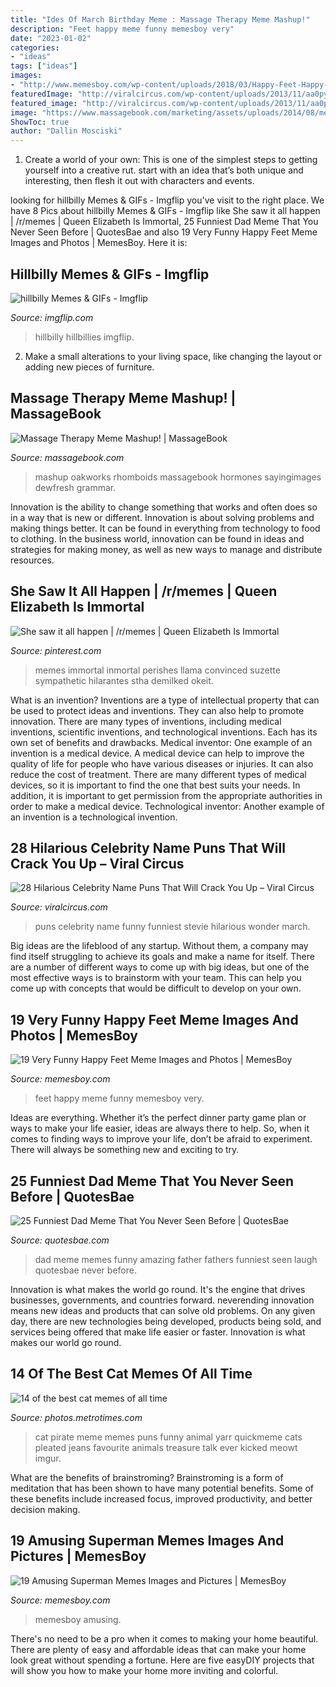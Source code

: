 ```yaml
---
title: "Ides Of March Birthday Meme : Massage Therapy Meme Mashup!"
description: "Feet happy meme funny memesboy very"
date: "2023-01-02"
categories:
- "ideas"
tags: ["ideas"]
images:
- "http://www.memesboy.com/wp-content/uploads/2018/03/Happy-Feet-Happy-Feet-Meme.jpg"
featuredImage: "http://viralcircus.com/wp-content/uploads/2013/11/aa0pyO5.jpg"
featured_image: "http://viralcircus.com/wp-content/uploads/2013/11/aa0pyO5.jpg"
image: "https://www.massagebook.com/marketing/assets/uploads/2014/08/meme121.jpg"
ShowToc: true
author: "Dallin Mosciski"
---
```



1. Create a world of your own: This is one of the simplest steps to getting yourself into a creative rut. start with an idea that’s both unique and interesting, then flesh it out with characters and events.

	

		
looking for hillbilly Memes &amp; GIFs - Imgflip you've visit to the right place. We have 8 Pics about hillbilly Memes &amp; GIFs - Imgflip like She saw it all happen | /r/memes | Queen Elizabeth Is Immortal, 25 Funniest Dad Meme That You Never Seen Before | QuotesBae and also 19 Very Funny Happy Feet Meme Images and Photos | MemesBoy. Here it is:
		
    
## Hillbilly Memes &amp; GIFs - Imgflip

<img loading=lazy src="https://i.imgflip.com/4bkpd8.jpg" onerror="this.onerror=null;this.src='https://tse4.mm.bing.net/th?id=OIP.lcqoFrlqXWaU8g-9_FGQtwHaMs&amp;pid=15.1';" alt="hillbilly Memes &amp; GIFs - Imgflip">

_Source: imgflip.com_

>hillbilly hillbillies imgflip. 

	

2. Make a small alterations to your living space, like changing the layout or adding new pieces of furniture. 

    
## Massage Therapy Meme Mashup! | MassageBook

<img loading=lazy src="https://www.massagebook.com/marketing/assets/uploads/2014/08/meme121.jpg" onerror="this.onerror=null;this.src='https://tse4.mm.bing.net/th?id=OIP.beQqGPyUggWuVlyIYr24NgHaHa&amp;pid=15.1';" alt="Massage Therapy Meme Mashup! | MassageBook">

_Source: massagebook.com_

>mashup oakworks rhomboids massagebook hormones sayingimages dewfresh grammar. 

	

Innovation is the ability to change something that works and often does so in a way that is new or different. Innovation is about solving problems and making things better. It can be found in everything from technology to food to clothing. In the business world, innovation can be found in ideas and strategies for making money, as well as new ways to manage and distribute resources.

    
## She Saw It All Happen | /r/memes | Queen Elizabeth Is Immortal

<img loading=lazy src="https://i.pinimg.com/736x/13/fd/f0/13fdf0f3ce82d2fbbeb242e94bd4480f.jpg" onerror="this.onerror=null;this.src='https://tse4.mm.bing.net/th?id=OIP.x0a-7BcU_rvzmnAJIiPbPAHaIJ&amp;pid=15.1';" alt="She saw it all happen | /r/memes | Queen Elizabeth Is Immortal">

_Source: pinterest.com_

>memes immortal inmortal perishes llama convinced suzette sympathetic hilarantes stha demilked okeit. 

	

What is an invention?
Inventions are a type of intellectual property that can be used to protect ideas and inventions. They can also help to promote innovation. There are many types of inventions, including medical inventions, scientific inventions, and technological inventions. Each has its own set of benefits and drawbacks.
Medical inventor: 
One example of an invention is a medical device. A medical device can help to improve the quality of life for people who have various diseases or injuries. It can also reduce the cost of treatment. 
There are many different types of medical devices, so it is important to find the one that best suits your needs. In addition, it is important to get permission from the appropriate authorities in order to make a medical device. 
Technological inventor: 
Another example of an invention is a technological invention.

    
## 28 Hilarious Celebrity Name Puns That Will Crack You Up – Viral Circus

<img loading=lazy src="http://viralcircus.com/wp-content/uploads/2013/11/aa0pyO5.jpg" onerror="this.onerror=null;this.src='https://tse1.mm.bing.net/th?id=OIP.nwnANUmglHEBKRGv8h3LmQHaKf&amp;pid=15.1';" alt="28 Hilarious Celebrity Name Puns That Will Crack You Up – Viral Circus">

_Source: viralcircus.com_

>puns celebrity name funny funniest stevie hilarious wonder march. 

	

Big ideas are the lifeblood of any startup. Without them, a company may find itself struggling to achieve its goals and make a name for itself. There are a number of different ways to come up with big ideas, but one of the most effective ways is to brainstorm with your team. This can help you come up with concepts that would be difficult to develop on your own.

    
## 19 Very Funny Happy Feet Meme Images And Photos | MemesBoy

<img loading=lazy src="http://www.memesboy.com/wp-content/uploads/2018/03/Happy-Feet-Happy-Feet-Meme.jpg" onerror="this.onerror=null;this.src='https://tse2.mm.bing.net/th?id=OIP.B-1rd3l1Cyy-mtCrWsmp9gHaLH&amp;pid=15.1';" alt="19 Very Funny Happy Feet Meme Images and Photos | MemesBoy">

_Source: memesboy.com_

>feet happy meme funny memesboy very. 

	

Ideas are everything. Whether it’s the perfect dinner party game plan or ways to make your life easier, ideas are always there to help. So, when it comes to finding ways to improve your life, don’t be afraid to experiment. There will always be something new and exciting to try.

    
## 25 Funniest Dad Meme That You Never Seen Before | QuotesBae

<img loading=lazy src="https://quotesbae.com/wp-content/uploads/2018/03/Dad-Meme-Funny-Image-Photo-Joke-19.jpg" onerror="this.onerror=null;this.src='https://tse1.mm.bing.net/th?id=OIP.Bri3_lZSga0CMCofYtOyTQHaKz&amp;pid=15.1';" alt="25 Funniest Dad Meme That You Never Seen Before | QuotesBae">

_Source: quotesbae.com_

>dad meme memes funny amazing father fathers funniest seen laugh quotesbae never before. 

	

Innovation is what makes the world go round. It's the engine that drives businesses, governments, and countries forward. neverending innovation means new ideas and products that can solve old problems. On any given day, there are new technologies being developed, products being sold, and services being offered that make life easier or faster. Innovation is what makes our world go round.

    
## 14 Of The Best Cat Memes Of All Time

<img loading=lazy src="http://photos.metrotimes.com/wp-content/uploads/2016/04/catpirate.jpg" onerror="this.onerror=null;this.src='https://tse4.mm.bing.net/th?id=OIP.kSEQc3ab1soAx6nC32KIBwHaFi&amp;pid=15.1';" alt="14 of the best cat memes of all time">

_Source: photos.metrotimes.com_

>cat pirate meme memes puns funny animal yarr quickmeme cats pleated jeans favourite animals treasure talk ever kicked meowt imgur. 

	

What are the benefits of brainstroming?
Brainstroming is a form of meditation that has been shown to have many potential benefits. Some of these benefits include increased focus, improved productivity, and better decision making.

    
## 19 Amusing Superman Memes Images And Pictures | MemesBoy

<img loading=lazy src="https://memesboy.com/wp-content/uploads/2018/03/I-Will-Not-Superman-Memes.jpg" onerror="this.onerror=null;this.src='https://tse4.mm.bing.net/th?id=OIP.bbb_0xB_Fhy577vRxF9xwwHaLH&amp;pid=15.1';" alt="19 Amusing Superman Memes Images and Pictures | MemesBoy">

_Source: memesboy.com_

>memesboy amusing. 

	

There's no need to be a pro when it comes to making your home beautiful. There are plenty of easy and affordable ideas that can make your home look great without spending a fortune. Here are five easyDIY projects that will show you how to make your home more inviting and colorful.

